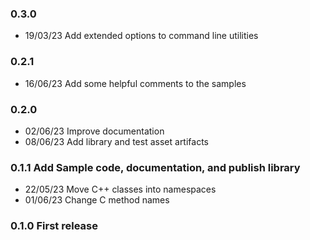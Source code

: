 ### 0.3.0
- 19/03/23 Add extended options to command line utilities

### 0.2.1
- 16/06/23 Add some helpful comments to the samples

### 0.2.0
- 02/06/23 Improve documentation
- 08/06/23 Add library and test asset artifacts

### 0.1.1 Add Sample code, documentation, and publish library
- 22/05/23 Move C++ classes into namespaces
- 01/06/23 Change C method names

### 0.1.0 First release
